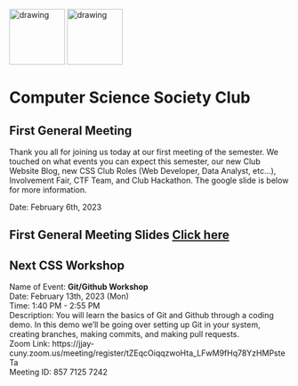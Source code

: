 
<!-- # First General Meeting -->

<img src="https://i.imgur.com/JybZuXd.png" alt="drawing" width="100"/> <img src="https://i.imgur.com/Bzkqs5I.png" alt="drawing" width="100"/>

# Computer Science Society Club

## First General Meeting

Thank you all for joining us today at our first meeting of the semester. We touched on what events you can expect this semester, our new Club Website Blog, new CSS Club Roles (Web Developer, Data Analyst, etc...), Involvement Fair, CTF Team, and Club Hackathon. The google slide is below for more information.

Date: February 6th, 2023 <br>

First General Meeting Slides [Click here](https://docs.google.com/presentation/d/1w7Oeu5Xs7JtAa_BerBz2qYhiQAbKFaOKLvb-bBIM6oQ/edit?usp=sharing) <br>
---

## Next CSS Workshop
<p>Name of Event: <b> Git/Github Workshop </b> <br> Date: February 13th, 2023 (Mon) <br> 
Time: 1:40 PM - 2:55 PM <br> 
Description: You will learn the basics of Git and Github through a coding demo. In this demo we’ll be going over setting up Git in your system, creating branches, making commits, and making pull requests. <br> 
Zoom Link: https://jjay-cuny.zoom.us/meeting/register/tZEqcOiqqzwoHta_LFwM9fHq78YzHMPsteTa <br> 
Meeting ID: 857 7125 7242 <br> </p>
